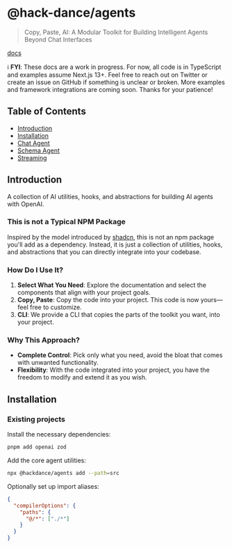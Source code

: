 # @hack-dance/agents
> Copy, Paste, AI: A Modular Toolkit for Building Intelligent Agents Beyond Chat Interfaces

[docs](https://agents.hack.dance)

:information_source: **FYI**: These docs are a work in progress. For now, all code is in TypeScript and examples assume Next.js 13+. Feel free to reach out on Twitter or create an issue on GitHub if something is unclear or broken. More examples and framework integrations are coming soon. Thanks for your patience!

## Table of Contents
- [Introduction](#introduction)
- [Installation](#installation)
- [Chat Agent](#chat-agent)
- [Schema Agent](#schema-agent)
- [Streaming](#streaming)

## Introduction
A collection of AI utilities, hooks, and abstractions for building AI agents with OpenAI.

### This is not a Typical NPM Package
Inspired by the model introduced by [shadcn](https://ui.shadcn.com), this is not an npm package you'll add as a dependency. Instead, it is just a collection of utilities, hooks, and abstractions that you can directly integrate into your codebase.

### How Do I Use It?
1. **Select What You Need**: Explore the documentation and select the components that align with your project goals.
2. **Copy, Paste**: Copy the code into your project. This code is now yours—feel free to customize.
3. **CLI**: We provide a CLI that copies the parts of the toolkit you want, into your project.

### Why This Approach?
- **Complete Control**: Pick only what you need, avoid the bloat that comes with unwanted functionality.
- **Flexibility**: With the code integrated into your project, you have the freedom to modify and extend it as you wish.

## Installation

### Existing projects
Install the necessary dependencies:
```bash
pnpm add openai zod
```

Add the core agent utilities:
```bash
npx @hackdance/agents add --path=src
```

Optionally set up import aliases:
```json
{
  "compilerOptions": {
    "paths": {
      "@/*": ["./*"]
    }
  }
}
```
